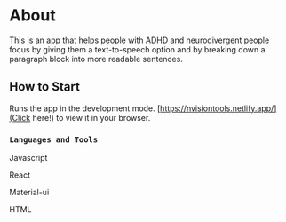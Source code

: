 # About

This is an app that helps people with ADHD and neurodivergent people focus by giving them a text-to-speech option and by breaking down a paragraph block into more readable sentences.


## How to Start


Runs the app in the development mode.
[https://nvisiontools.netlify.app/](Click here!) to view it in your browser.


### `Languages and Tools`

Javascript

React

Material-ui

HTML

